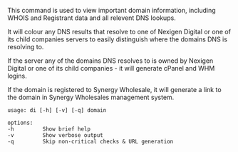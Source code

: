 This command is used to view important domain information, including WHOIS and Registrant data and all relevent DNS lookups.

It will colour any DNS results that resolve to one of Nexigen Digital or one of its child companies servers to easily distinguish where the domains DNS is resolving to.

If the server any of the domains DNS resolves to is owned by Nexigen Digital or one of its child companies - it will generate cPanel and WHM logins.

If the domain is registered to Synergy Wholesale, it will generate a link to the domain in Synergy Wholesales management system.
```
usage: di [-h] [-v] [-q] domain

options:
-h         Show brief help
-v         Show verbose output
-q         Skip non-critical checks & URL generation
```
